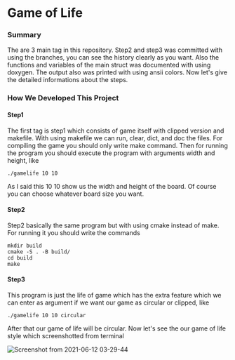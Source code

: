 # Game of Life

### Summary
The are 3 main tag in this repository. Step2 and step3 was committed with using the branches, you can see the history clearly as you want. Also the functions and variables of the main struct was documented with using doxygen. The output also was printed with using ansii colors. Now let's give the detailed informations about the steps.

### How We Developed This Project
#### Step1
The first tag is step1 which consists of game itself with clipped version and makefile. With using makefile we can run, clear, dict, and doc the files. For compiling the game you should only write make command. Then for running the program you should execute the program with arguments width and height, like
```
./gamelife 10 10
```
As I said this 10 10 show us the width and height of the board. Of course you can choose whatever board size you want.
#### Step2

Step2 basically the same program but with using cmake instead of make. For running it you should write the commands
```
mkdir build
cmake -S . -B build/
cd build
make
```
#### Step3
This program is just the life of game which has the extra feature which we can enter as argument if we want our game as circular or clipped, like
```
./gamelife 10 10 circular
```
After that our game of life will be circular. Now let's see the our game of life style which screenshotted from terminal

![Screenshot from 2021-06-12 03-29-44](https://user-images.githubusercontent.com/56725845/121757402-7661ff00-cb2e-11eb-9673-80b22abb1ede.png)
